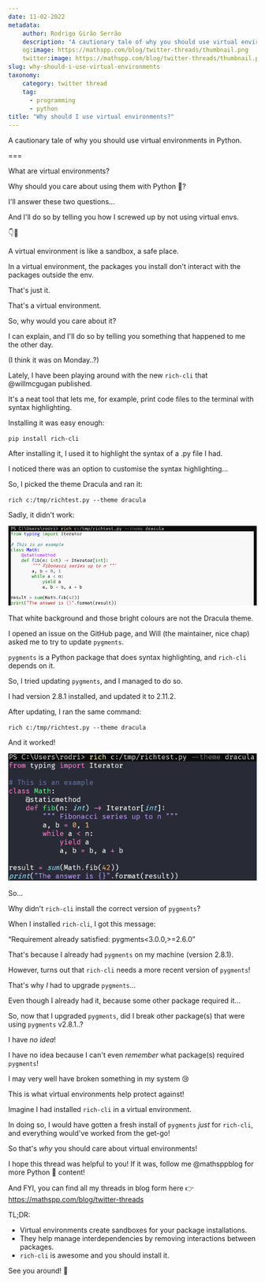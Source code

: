 ```yaml
---
date: 11-02-2022
metadata:
    author: Rodrigo Girão Serrão
    description: "A cautionary tale of why you should use virtual environments in Python."
    og:image: https://mathspp.com/blog/twitter-threads/thumbnail.png
    twitter:image: https://mathspp.com/blog/twitter-threads/thumbnail.png
slug: why-should-i-use-virtual-environments
taxonomy:
    category: twitter thread
    tag:
      - programming
      - python
title: "Why should I use virtual environments?"
---
```


A cautionary tale of why you should use virtual environments in Python.

===

What are virtual environments?

Why should you care about using them with Python 🐍?

I'll answer these two questions...

And I'll do so by telling you how I screwed up by not using virtual envs.

👇🧵


A virtual environment is like a sandbox, a safe place.

In a virtual environment, the packages you install don't interact with the packages outside the env.

That's just it.

That's a virtual environment.

So, why would you care about it?


I can explain, and I'll do so by telling you something that happened to me the other day.

(I think it was on Monday..?)


Lately, I have been playing around with the new `rich-cli` that @willmcgugan published.

It's a neat tool that lets me, for example,
print code files to the terminal with syntax highlighting.

Installing it was easy enough:

`pip install rich-cli`


After installing it, I used it to highlight the syntax of a .py file I had.

I noticed there was an option to customise the syntax highlighting...

So, I picked the theme Dracula and ran it:

`rich c:/tmp/richtest.py --theme dracula`

Sadly, it didn't work:

![](dracula_not_working.webp)


That white background and those bright colours are not the Dracula theme.

I opened an issue on the GitHub page, and Will (the maintainer, nice chap) asked me to try to update `pygments`.

`pygments` is a Python package that does syntax highlighting, and `rich-cli` depends on it.


So, I tried updating `pygments`, and I managed to do so.

I had version 2.8.1 installed, and updated it to 2.11.2.

After updating, I ran the same command:

`rich c:/tmp/richtest.py --theme dracula`

And it worked!

![](dracula_working.webp)


So...

Why didn't `rich-cli` install the correct version of `pygments`?

When I installed `rich-cli`, I got this message:

“Requirement already satisfied: pygments<3.0.0,>=2.6.0”

That's because I already had `pygments` on my machine (version 2.8.1).


However, turns out that `rich-cli` needs a more recent version of `pygments`!

That's why _I_ had to upgrade `pygments`...

Even though I already had it, because some other package required it...


So, now that I upgraded `pygments`, did I break other package(s) that were using `pygments` v2.8.1..?

I have _no idea_!

I have no idea because I can't even _remember_ what package(s) required `pygments`!

I may very well have broken something in my system 😢


This is what virtual environments help protect against!

Imagine I had installed `rich-cli` in a virtual environment.

In doing so, I would have gotten a fresh install of `pygments` _just_ for `rich-cli`,
and everything would've worked from the get-go!


So that's _why_ you should care about virtual environments!

I hope this thread was helpful to you!
If it was, follow me @mathsppblog for more Python 🐍 content!

And FYI, you can find all my threads in blog form here 👉 https://mathspp.com/blog/twitter-threads


TL;DR:

 - Virtual environments create sandboxes for your package installations.
 - They help manage interdependencies by removing interactions between packages.
 - `rich-cli` is awesome and you should install it.

See you around! 👋
